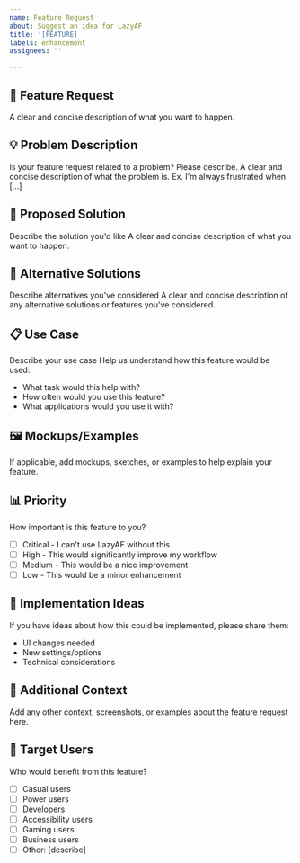```yaml
---
name: Feature Request
about: Suggest an idea for LazyAF
title: '[FEATURE] '
labels: enhancement
assignees: ''

---
```


## 🚀 Feature Request
A clear and concise description of what you want to happen.

## 💡 Problem Description
Is your feature request related to a problem? Please describe.
A clear and concise description of what the problem is. Ex. I'm always frustrated when [...]

## 🎯 Proposed Solution
Describe the solution you'd like
A clear and concise description of what you want to happen.

## 🔄 Alternative Solutions
Describe alternatives you've considered
A clear and concise description of any alternative solutions or features you've considered.

## 📋 Use Case
Describe your use case
Help us understand how this feature would be used:
- What task would this help with?
- How often would you use this feature?
- What applications would you use it with?

## 🖼️ Mockups/Examples
If applicable, add mockups, sketches, or examples to help explain your feature.

## 📊 Priority
How important is this feature to you?
- [ ] Critical - I can't use LazyAF without this
- [ ] High - This would significantly improve my workflow
- [ ] Medium - This would be a nice improvement
- [ ] Low - This would be a minor enhancement

## 🔧 Implementation Ideas
If you have ideas about how this could be implemented, please share them:
- UI changes needed
- New settings/options
- Technical considerations

## 📝 Additional Context
Add any other context, screenshots, or examples about the feature request here.

## 🎯 Target Users
Who would benefit from this feature?
- [ ] Casual users
- [ ] Power users
- [ ] Developers
- [ ] Accessibility users
- [ ] Gaming users
- [ ] Business users
- [ ] Other: [describe] 